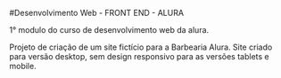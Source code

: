#Desenvolvimento Web - FRONT END - ALURA

1° modulo do curso de desenvolvimento web da alura. 

Projeto de criação de um site fictício para a Barbearia Alura. 
Site criado para versão desktop, sem design responsivo para as versões tablets e mobile. 
